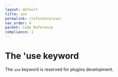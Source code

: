 ```yaml
---
layout: default
title: use
permalink: /reference/use/
nav_order: 4
parent: Code Reference
compliance: 1
---
```


# The 'use keyword

The `use` keyword is reserved for plugins development.
